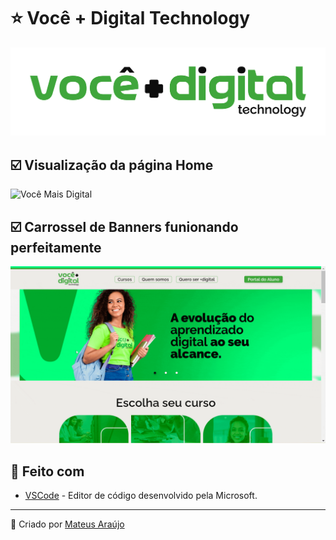 # ⭐ Você + Digital Technology

![Você Mais Digital](src/assets/images/github/initial-logo.png)

## ☑️ Visualização da página Home

![Você Mais Digital](src/assets/images/github/home-page.gif)

## ☑️ Carrossel de Banners funionando perfeitamente

![Você Mais Digital](src/assets/images/github/carousel.gif)

## 🔧 Feito com

- [VSCode](https://code.visualstudio.com/) - Editor de código desenvolvido pela Microsoft.

---

🚀 Criado por [Mateus Araújo](https://mateusaraujos.dev/)
